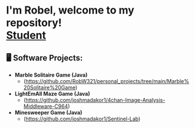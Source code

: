 <h1>I'm Robel, welcome to my repository! <br/><a href="https://github.com/joshmadakor1">Student</a>

<h2>🖥️ Software Projects:</h2>

- <b>Marble Solitaire Game (Java)</b>
  - (https://github.com/RobW321/personal_projects/tree/main/Marble%20Solitaire%20Game)
- <b>LightEmAll Maze Game (Java) </b>
  - (https://github.com/joshmadakor1/4chan-Image-Analysis-Middleware-C964)
- <b>Minesweeper Game (Java) </b>
  - (https://github.com/joshmadakor1/Sentinel-Lab)

